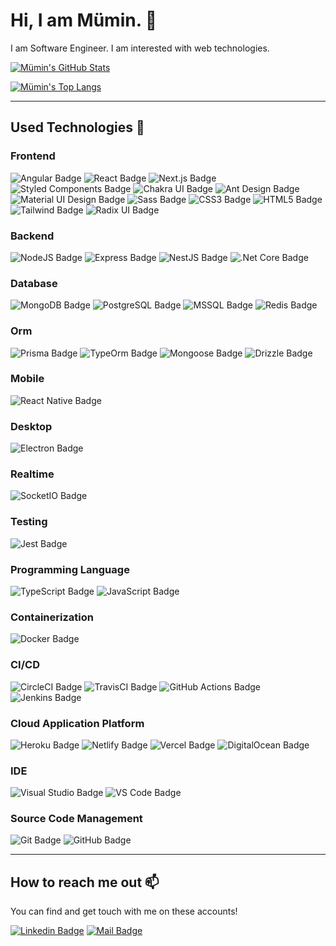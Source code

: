 # Hi, I am Mümin. 👋

I am Software Engineer. I am interested with web technologies.

[![Mümin's GitHub Stats](https://github-readme-stats.vercel.app/api?username=mumincelal&show_icons=true&include_all_commits=true&count_private=true&theme=radical)](https://github.com/mumincelal)

[![Mümin's Top Langs](https://github-readme-stats.vercel.app/api/top-langs/?username=mumincelal&theme=radical&layout=compact)](https://github.com/mumincelal)

---

## Used Technologies 🧠

### Frontend

![Angular Badge](https://img.shields.io/badge/Angular-DD0031?style=flat-square&logo=Angular&logoColor=ffffff)
![React Badge](https://img.shields.io/badge/React-61DAFB?style=flat-square&logo=React&logoColor=000000)
![Next.js Badge](https://img.shields.io/badge/Next.js-000000?style=flat-square&logo=Next.js&logoColor=ffffff)
![Styled Components Badge](https://img.shields.io/badge/Styled%20Components-DB7093?style=flat-square&logo=styled-components&logoColor=ffffff)
![Chakra UI Badge](https://img.shields.io/badge/Chakra%20UI-319795?style=flat-square&logo=Chakra%20UI&logoColor=ffffff)
![Ant Design Badge](https://img.shields.io/badge/Ant%20Design-0170FE?style=flat-square&logo=Ant%20Design&logoColor=ffffff)
![Material UI Design Badge](https://img.shields.io/badge/MUI-007FFF?style=flat-square&logo=MUI&logoColor=ffffff)
![Sass Badge](https://img.shields.io/badge/Sass-CC6699?style=flat-square&logo=Sass&logoColor=ffffff)
![CSS3 Badge](https://img.shields.io/badge/CSS3-1572B6?style=flat-square&logo=CSS3&logoColor=ffffff)
![HTML5 Badge](https://img.shields.io/badge/HTML5-E34F26?style=flat-square&logo=HTML5&logoColor=ffffff)
![Tailwind Badge](https://img.shields.io/badge/Tailwind%20CSS-06B6D4?style=flat-square&logo=Tailwind%20CSS&logoColor=ffffff)
![Radix UI Badge](https://img.shields.io/badge/RadixUI-161618?style=flat-square&logo=radixui&logoColor=ffffff)

### Backend

![NodeJS Badge](https://img.shields.io/badge/NodeJS-339933?style=flat-square&logo=Node.js&logoColor=ffffff)
![Express Badge](https://img.shields.io/badge/Express-000000?style=flat-square&logo=Express&logoColor=ffffff)
![NestJS Badge](https://img.shields.io/badge/NestJS-E0234E?style=flat-square&logo=NestJS&logoColor=ffffff)
![.Net Core Badge](https://img.shields.io/badge/.Net%20Core-5C2D91?style=flat-square&logo=.NET&logoColor=ffffff)

### Database

![MongoDB Badge](https://img.shields.io/badge/MongoDB-47A248?style=flat-square&logo=MongoDB&logoColor=ffffff)
![PostgreSQL Badge](https://img.shields.io/badge/PostgreSQL-336791?style=flat-square&logo=PostgreSQL&logoColor=ffffff)
![MSSQL Badge](https://img.shields.io/badge/MSSQL-CC2927?style=flat-square&logo=Microsoft%20SQL%20Server&logoColor=ffffff)
![Redis Badge](https://img.shields.io/badge/Redis-DC382D?style=flat-square&logo=Redis&logoColor=ffffff)

### Orm

![Prisma Badge](https://img.shields.io/badge/Prisma-2D3748?style=flat-square&logo=Prisma&logoColor=ffffff)
![TypeOrm Badge](https://img.shields.io/badge/TypeORM-DC382D?style=flat-square&logo=TypeORM&logoColor=ffffff)
![Mongoose Badge](https://img.shields.io/badge/Mongoose-880000?style=flat-square&logo=MongoDB&logoColor=ffffff)
![Drizzle Badge](https://img.shields.io/badge/Drizzle-512BD4?style=flat-square&logo=Drizzle&logoColor=ffffff)

### Mobile

![React Native Badge](https://img.shields.io/badge/React%20Native-61DAFB?style=flat-square&logo=React&logoColor=000000)

### Desktop

![Electron Badge](https://img.shields.io/badge/Electron-47848F?style=flat-square&logo=Electron&logoColor=ffffff)

### Realtime

![SocketIO Badge](https://img.shields.io/badge/Socket.IO-010101?style=flat-square&logo=Socket.io&logoColor=ffffff)

### Testing

![Jest Badge](https://img.shields.io/badge/Jest-C21325?style=flat-square&logo=Jest&logoColor=ffffff)

### Programming Language

![TypeScript Badge](https://img.shields.io/badge/Typescript-3178C6?style=flat-square&logo=TypeScript&logoColor=ffffff)
![JavaScript Badge](https://img.shields.io/badge/JavaScript-F7DF1E?style=flat-square&logo=JavaScript&logoColor=222222)

### Containerization

![Docker Badge](https://img.shields.io/badge/Docker-2496ED?style=flat-square&logo=Docker&logoColor=ffffff)

### CI/CD

![CircleCI Badge](https://img.shields.io/badge/CircleCI-343434?style=flat-square&logo=CircleCI&logoColor=ffffff)
![TravisCI Badge](https://img.shields.io/badge/TravisCI-3EAAAF?style=flat-square&logo=Travis%20CI&logoColor=ffffff)
![GitHub Actions Badge](https://img.shields.io/badge/GitHub%20Actions-2088FF?style=flat-square&logo=GitHub%20Actions&logoColor=ffffff)
![Jenkins Badge](https://img.shields.io/badge/Jenkins-D24939?style=flat-square&logo=Jenkins&logoColor=ffffff)

### Cloud Application Platform

![Heroku Badge](https://img.shields.io/badge/Heroku-430098?style=flat-square&logo=Heroku&logoColor=ffffff)
![Netlify Badge](https://img.shields.io/badge/Netlify-00C7B7?style=flat-square&logo=Netlify&logoColor=ffffff)
![Vercel Badge](https://img.shields.io/badge/Vercel-000000?style=flat-square&logo=Vercel&logoColor=ffffff)
![DigitalOcean Badge](https://img.shields.io/badge/DigitalOcean-0080FF?style=flat-square&logo=DigitalOcean&logoColor=ffffff)

### IDE

![Visual Studio Badge](https://img.shields.io/badge/Visual%20Studio-5C2D91?style=flat-square&logo=Visual%20Studio&logoColor=ffffff)
![VS Code Badge](https://img.shields.io/badge/VS%20Code-007ACC?style=flat-square&logo=Visual%20Studio%20Code&logoColor=ffffff)

### Source Code Management

![Git Badge](https://img.shields.io/badge/Git-F05032?style=flat-square&logo=Git&logoColor=ffffff)
![GitHub Badge](https://img.shields.io/badge/GitHub-181717?style=flat-square&logo=GitHub&logoColor=ffffff)

---

## How to reach me out 📫

You can find and get touch with me on these accounts!

[![Linkedin Badge](https://img.shields.io/badge/mumincelal-follow%20on%20linkedin-blue?style=for-the-badge&logo=linkedin)](https://www.linkedin.com/in/mumin-celal-pinar-42547485/)
[![Mail Badge](https://img.shields.io/badge/mumincelalpinar@gmail.com-send%20email-blue?style=for-the-badge&logo=Gmail)](mailto:mumincelalpinar@gmail.com)
